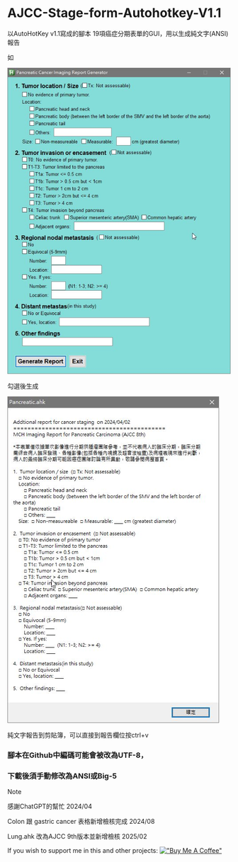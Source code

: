 # AJCC-Stage-form-Autohotkey-V1.1
以AutoHotKey v1.1寫成的腳本
19項癌症分期表單的GUI，用以生成純文字(ANSI)報告

如

![這是示範圖](/pancreas00.jpg)

勾選後生成

![這是示範圖](/pancreas01.jpg)

純文字報告到剪貼簿，可以直接到報告欄位按ctrl+v
### 腳本在Github中編碼可能會被改為UTF-8，
### 下載後須手動修改為ANSI或Big-5


>[!note]
感謝ChatGPT的幫忙
2024/04

Colon 跟 gastric cancer 表格新增檢核完成 
2024/08

Lung.ahk 改為AJCC 9th版本並新增檢核 
2025/02

If you wish to support me in this and other projects:
[!["Buy Me A Coffee"](https://www.buymeacoffee.com/assets/img/custom_images/orange_img.png)](https://www.buymeacoffee.com/hw98188d)
